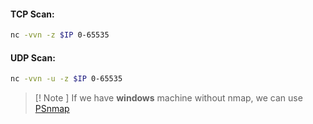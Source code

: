 #### TCP Scan:

```sh
nc -vvn -z $IP 0-65535
```


#### UDP Scan:

```sh
nc -vvn -u -z $IP 0-65535
```


> [! Note ] 
> If we have **windows** machine without nmap, we can use [PSnmap](https://www.powershellgallery.com/packages/PSnmap/)

